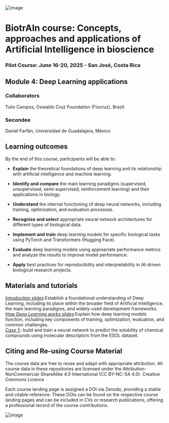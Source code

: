 ![image](https://github.com/user-attachments/assets/c8f408d4-3f11-4c67-a3b6-7c4442f410e3)

# BiotrAIn course: Concepts, approaches and applications of Artificial Intelligence in bioscience

### Pilot Course: June 16-20, 2025 - San José, Costa Rica

## Module 4: Deep Learning applications

### Collaborators
Tulio Campos, Oswaldo Cruz Foundation (Fiocruz), Brazil

### Secondee

Daniel Farfán, Universidad de Guadalajara, México
## Learning outcomes
By the end of this course, participants will be able to: 

- **Explain** the theoretical foundations of deep learning and its relationship with artificial intelligence and machine learning.

- **Identify and compare** the main learning paradigms (supervised, unsupervised, semi-supervised, reinforcement learning) and their applications in biology.

- **Understand** the internal functioning of deep neural networks, including training, optimization, and evaluation processes.

- **Recognize and select** appropriate neural network architectures for different types of biological data.

- **Implement and train** deep learning models for specific biological tasks using PyTorch and Transformers (Hugging Face).

- **Evaluate** deep learning models using appropriate performance metrics and analyze the results to improve model performance.

- **Apply** best practices for reproducibility and interpretability in AI-driven biological research projects.

   
## Materials and tutorials
[*Introduction slides*](https://alumnosudgmx-my.sharepoint.com/:p:/g/personal/mdaniel_rodriguez_alumnos_udg_mx/EQBFxQ_0L-JOj1Stv0fETC4B0DeyK3SBsutzGvMWpla1KA?e=4loJ0I):Establish a foundational understanding of Deep Learning, including its place within the broader field of Artificial Intelligence, the main learning paradigms, and widely-used development frameworks.
<br>
[*How Deep Learning works slides*](https://alumnosudgmx-my.sharepoint.com/:p:/g/personal/mdaniel_rodriguez_alumnos_udg_mx/EW1FUyUdfQ5AhWh8rILmP8IBt4a6IinKXuE-hZfeXXnQpA?e=Nyzjc9):Explain how deep learning models function, including key components of training, optimization, evaluation, and common challenges.
<br>
[*Case 1:*](https://colab.research.google.com/drive/1m3dITTWmBAjJtKwxn04C4ZyKcNzRGr0P?usp=sharing): build and train a neural network to predict the solubility of chemical compounds
using molecular descriptors from the ESOL dataset.
<br>
## Citing and Re-using Course Material
The course data are free to reuse and adapt with appropriate attribution. All course data in these repositories are licensed under the Attribution-NonCommercial-ShareAlike 4.0 International (CC BY-NC-SA 4.0). Creative Commons Licence

Each course landing page is assigned a DOI via Zenodo, providing a stable and citable reference. These DOIs can be found on the respective course landing pages and can be included in CVs or research publications, offering a professional record of the course contributions.

![image](https://github.com/user-attachments/assets/33d0775f-902c-4a0c-8bbc-6a7c7947a132)
